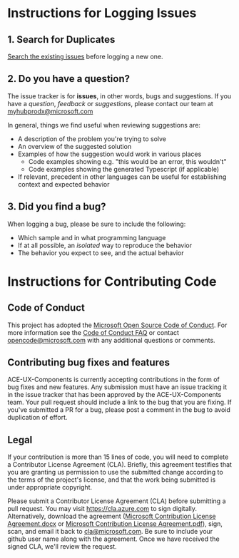 # Instructions for Logging Issues

## 1. Search for Duplicates

[Search the existing issues](https://github.com/microsoft/ace-ux-components/issues) before logging a new one.

## 2. Do you have a question?

The issue tracker is for **issues**, in other words, bugs and suggestions.
If you have a _question_, _feedback_ or _suggestions_, please contact our team at
myhubprodx@microsoft.com

In general, things we find useful when reviewing suggestions are:

- A description of the problem you're trying to solve
- An overview of the suggested solution
- Examples of how the suggestion would work in various places
  - Code examples showing e.g. "this would be an error, this wouldn't"
  - Code examples showing the generated Typescript (if applicable)
- If relevant, precedent in other languages can be useful for establishing context and expected behavior

## 3. Did you find a bug?

When logging a bug, please be sure to include the following:

- Which sample and in what programming language
- If at all possible, an _isolated_ way to reproduce the behavior
- The behavior you expect to see, and the actual behavior

# Instructions for Contributing Code

## Code of Conduct

This project has adopted the [Microsoft Open Source Code of Conduct](https://opensource.microsoft.com/codeofconduct/). For more information see the [Code of Conduct FAQ](https://opensource.microsoft.com/codeofconduct/faq/) or contact [opencode@microsoft.com](mailto:opencode@microsoft.com) with any additional questions or comments.

## Contributing bug fixes and features

ACE-UX-Components is currently accepting contributions in the form of bug fixes and new features. Any submission must have an issue tracking it in the issue tracker that has been approved by the ACE-UX-Components team. Your pull request should include a link to the bug that you are fixing. If you've submitted a PR for a bug, please post a comment in the bug to avoid duplication of effort.

## Legal

If your contribution is more than 15 lines of code, you will need to complete a Contributor License Agreement (CLA). Briefly, this agreement testifies that you are granting us permission to use the submitted change according to the terms of the project's license, and that the work being submitted is under appropriate copyright.

Please submit a Contributor License Agreement (CLA) before submitting a pull request. You may visit https://cla.azure.com to sign digitally. Alternatively, download the agreement ([Microsoft Contribution License Agreement.docx](https://www.codeplex.com/Download?ProjectName=typescript&DownloadId=822190) or [Microsoft Contribution License Agreement.pdf](https://www.codeplex.com/Download?ProjectName=typescript&DownloadId=921298)), sign, scan, and email it back to <cla@microsoft.com>. Be sure to include your github user name along with the agreement. Once we have received the signed CLA, we'll review the request.
